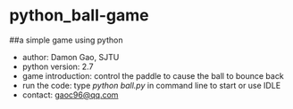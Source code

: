 # python_ball-game
##a simple game using python

- author: Damon Gao, SJTU  
- python version: 2.7  
- game introduction: control the paddle to cause the ball to bounce back  
- run the code: type *python ball.py* in command line to start or use IDLE    
- contact: gaoc96@qq.com
